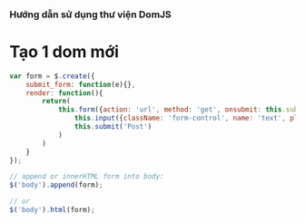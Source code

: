 ### Hướng dẫn sử dụng thư viện DomJS

# Tạo 1 dom mới

```javascript
var form = $.create({
	submit_form: function(e){},
	render: function(){
		return(
			this.form({action: 'url', method: 'get', onsubmit: this.submit_form},
				this.input({className: 'form-control', name: 'text', placeholder: 'Press text here...'}),
				this.submit('Post')
			)
		)
	}
});

// append or innerHTML form into body:
$('body').append(form);

// or
$('body').html(form);
```